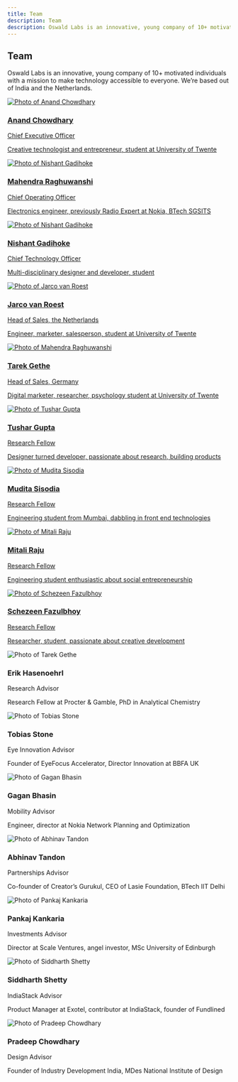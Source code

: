 ```yaml
---
title: Team
description: Team
description: Oswald Labs is an innovative, young company of 10+ motivated individuals with a mission to make technology accessible to everyone. We’re based out of India and the Netherlands.
---
```


<section class="hero pb-5">
	<div class="container">
		<div class="row">
			<div class="col-md-6">
				<h1>Team</h1>
				<p>Oswald Labs is an innovative, young company of 10+ motivated individuals with a mission to make technology accessible to everyone. We’re based out of India and the Netherlands.</p>
			</div>
		</div>
	</div>
</section>
<section>
	<div class="container team">
		<div class="row">
			<a href="/team/anand/" class="col-md-3 mb-5">
				<img alt="Photo of Anand Chowdhary" src="/images/team/anand.png" class="rounded-circle">
				<h3>Anand Chowdhary</h3>
				<div class="subtitle">Chief Executive Officer</div>
				<p>Creative technologist and entrepreneur, student at University of Twente</p>
			</a>
			<a href="/team/mahendra/" class="col-md-3 mb-5">
				<img alt="Photo of Nishant Gadihoke" src="/images/team/mahendra.png" class="rounded-circle">
				<h3>Mahendra Raghuwanshi</h3>
				<div class="subtitle">Chief Operating Officer</div>
				<p>Electronics engineer, previously Radio Expert at Nokia, BTech SGSITS</p>
			</a>
			<a href="/team/nishant/" class="col-md-3 mb-5">
				<img alt="Photo of Nishant Gadihoke" src="/images/team/nishant.png" class="rounded-circle">
				<h3>Nishant Gadihoke</h3>
				<div class="subtitle">Chief Technology Officer</div>
				<p>Multi-disciplinary designer and developer, student</p>
			</a>
			<a href="/team/jarco/" class="col-md-3 mb-5">
				<img alt="Photo of Jarco van Roest" src="/images/team/jarco.png" class="rounded-circle">
				<h3>Jarco van Roest</h3>
				<div class="subtitle">Head of Sales, the Netherlands</div>
				<p>Engineer, marketer, salesperson, student at University of Twente</p>
			</a>
			<a href="/team/tarek/" class="col-md-3 mb-5">
				<img alt="Photo of Mahendra Raghuwanshi" src="/images/team/tarek.png" class="rounded-circle">
				<h3>Tarek Gethe</h3>
				<div class="subtitle">Head of Sales, Germany</div>
				<p>Digital marketer, researcher, psychology student at University of Twente</p>
			</a>
			<a href="/team/tushar/" class="col-md-3 mb-5">
				<img alt="Photo of Tushar Gupta" src="/images/team/tushar.png" class="rounded-circle">
				<h3>Tushar Gupta</h3>
				<div class="subtitle">Research Fellow</div>
				<p>Designer turned developer, passionate about research, building products</p>
			</a>
			<a href="/team/mudita/" class="col-md-3 mb-5">
				<img alt="Photo of Mudita Sisodia" src="/images/team/mudita.png" class="rounded-circle">
				<h3>Mudita Sisodia</h3>
				<div class="subtitle">Research Fellow</div>
				<p>Engineering student from Mumbai, dabbling in front end technologies</p>
			</a>
			<a href="/team/mitali/" class="col-md-3 mb-5">
				<img alt="Photo of Mitali Raju" src="/images/team/mitali.png" class="rounded-circle">
				<h3>Mitali Raju</h3>
				<div class="subtitle">Research Fellow</div>
				<p>Engineering student enthusiastic about social entrepreneurship</p>
			</a>
			<a href="/team/schezeen/" class="col-md-3 mb-5">
				<img alt="Photo of Schezeen Fazulbhoy" src="/images/team/schezeen.png" class="rounded-circle">
				<h3>Schezeen Fazulbhoy</h3>
				<div class="subtitle">Research Fellow</div>
				<p>Researcher, student, passionate about creative development</p>
			</a>
			<div class="col-md-3 mb-5">
				<img alt="Photo of Tarek Gethe" src="/images/team/erik.jpg" class="rounded-circle">
				<h3>Erik Hasenoehrl</h3>
				<div class="subtitle">Research Advisor</div>
				<p>Research Fellow at Procter & Gamble, PhD in Analytical Chemistry</p>
			</div>
			<div class="col-md-3 mb-5">
				<img alt="Photo of Tobias Stone" src="/images/team/tobias.png" class="rounded-circle">
				<h3>Tobias Stone</h3>
				<div class="subtitle">Eye Innovation Advisor</div>
				<p>Founder of EyeFocus Accelerator, Director Innovation at BBFA UK</p>
			</div>
			<div class="col-md-3 mb-5">
				<img alt="Photo of Gagan Bhasin" src="/images/team/gagan.png" class="rounded-circle">
				<h3>Gagan Bhasin</h3>
				<div class="subtitle">Mobility Advisor</div>
				<p>Engineer, director at Nokia Network Planning and Optimization</p>
			</div>
			<div class="col-md-3 mb-5">
				<img alt="Photo of Abhinav Tandon" src="/images/team/abhinav.png" class="rounded-circle">
				<h3>Abhinav Tandon</h3>
				<div class="subtitle">Partnerships Advisor</div>
				<p>Co-founder of Creator’s Gurukul, CEO of Lasie Foundation, BTech IIT Delhi</p>
			</div>
			<div class="col-md-3 mb-5">
				<img alt="Photo of Pankaj Kankaria" src="/images/team/pankaj.png" class="rounded-circle">
				<h3>Pankaj Kankaria</h3>
				<div class="subtitle">Investments Advisor</div>
				<p>Director at Scale Ventures, angel investor, MSc University of Edinburgh</p>
			</div>
			<div class="col-md-3 mb-5">
				<img alt="Photo of Siddharth Shetty" src="/images/team/siddharth.jpg" class="rounded-circle">
				<h3>Siddharth Shetty</h3>
				<div class="subtitle">IndiaStack Advisor</div>
				<p>Product Manager at Exotel, contributor at IndiaStack, founder of Fundlined</p>
			</div>
			<div class="col-md-3 mb-5">
				<img alt="Photo of Pradeep Chowdhary" src="/images/team/pradeep.png" class="rounded-circle">
				<h3>Pradeep Chowdhary</h3>
				<div class="subtitle">Design Advisor</div>
				<p>Founder of Industry Development India, MDes National Institute of Design</p>
			</div>
		</div>
	</div>
</section>
